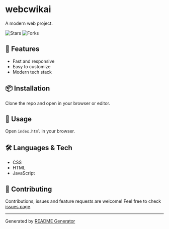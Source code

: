 # webcwikai

A modern web project.

![Stars](https://img.shields.io/github/stars/dexpie/webcwikai) ![Forks](https://img.shields.io/github/forks/dexpie/webcwikai)

## 🚀 Features
- Fast and responsive
- Easy to customize
- Modern tech stack

## 📦 Installation
Clone the repo and open in your browser or editor.

## 🏃 Usage
Open `index.html` in your browser.

## 🛠️ Languages & Tech
- CSS
- HTML
- JavaScript

## 🤝 Contributing
Contributions, issues and feature requests are welcome!
Feel free to check [issues page](https://github.com/dexpie/webcwikai/issues).


---
Generated by [README Generator](https://github.com/yourusername/readmegenerator)

